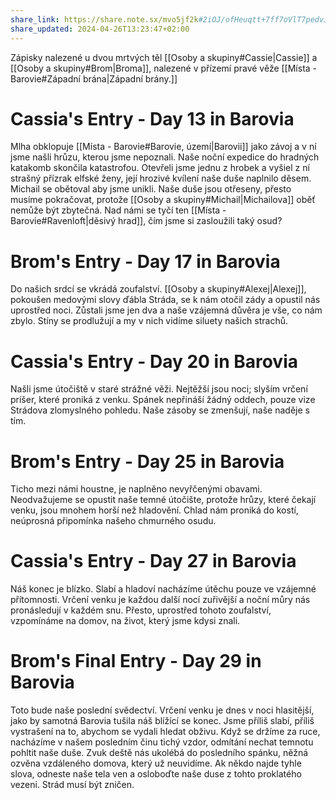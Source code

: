 ```yaml
---
share_link: https://share.note.sx/mvo5jf2k#2iOJ/ofHeuqtt+7ff7oVlT7pedvJHJLQCnLDpGisO5w
share_updated: 2024-04-26T13:23:47+02:00
---
```

Zápisky nalezené u dvou mrtvých těl [[Osoby a skupiny#Cassie|Cassie]] a [[Osoby a skupiny#Brom|Broma]], nalezené v přízemí pravé věže [[Místa - Barovie#Západní brána|Západní brány.]]
# Cassia's Entry - Day 13 in Barovia

Mlha obklopuje [[Místa - Barovie#Barovie, území|Barovii]] jako závoj a v ní jsme našli hrůzu, kterou jsme nepoznali. Naše noční expedice do hradných katakomb skončila katastrofou. Otevřeli jsme jednu z hrobek a vyšiel z ní strašný přízrak elfské ženy, její hrozivé kvílení naše duše naplnilo děsem. Michail se obětoval aby jsme unikli. Naše duše jsou otřeseny, přesto musíme pokračovat, protože [[Osoby a skupiny#Michail|Michailova]] oběť nemůže být zbytečná. Nad námi se tyčí ten [[Místa - Barovie#Ravenloft|děsivý hrad]], čím jsme si zasloužili taký osud?

# Brom's Entry - Day 17 in Barovia  
Do našich srdcí se vkrádá zoufalství. [[Osoby a skupiny#Alexej|Alexej]], pokoušen medovými slovy ďábla Stráda, se k nám otočil zády a opustil nás uprostřed noci. Zůstali jsme jen dva a naše vzájemná důvěra je vše, co nám zbylo. Stíny se prodlužují a my v nich vidíme siluety našich strachů.

# Cassia's Entry - Day 20 in Barovia  
Našli jsme útočiště v staré strážné věži. Nejtěžší jsou noci; slyším vrčení príšer, které proniká z venku. Spánek nepřináší žádný oddech, pouze vize Strádova zlomyslného pohledu. Naše zásoby se zmenšují, naše naděje s tím.

# Brom's Entry - Day 25 in Barovia  
Ticho mezi námi houstne, je naplněno nevyřčenými obavami. Neodvažujeme se opustit naše temné útočište, protože hrůzy, které čekají venku, jsou mnohem horší než hladovění. Chlad nám proniká do kostí, neúprosná připomínka našeho chmurného osudu.

# Cassia's Entry - Day 27 in Barovia  
Náš konec je blízko. Slabí a hladoví nacházíme útěchu pouze ve vzájemné přítomnosti. Vrčení venku je každou další nocí zuřivější a noční můry nás pronásledují v každém snu. Přesto, uprostřed tohoto zoufalství, vzpomínáme na domov, na život, který jsme kdysi znali.

# Brom's Final Entry - Day 29 in Barovia  
Toto bude naše poslední svědectví. Vrčení venku je dnes v noci hlasitější, jako by samotná Barovia tušila náš blížící se konec. Jsme příliš slabí, příliš vystrašení na to, abychom se vydali hledat obživu. Když se držíme za ruce, nacházíme v našem posledním činu tichý vzdor, odmítání nechat temnotu pohltit naše duše. Zvuk deště nás ukolébá do posledního spánku, něžná ozvěna vzdáleného domova, který už neuvidíme. Ak někdo najde tyhle slova, odneste naše tela ven a osloboďte naše duse z tohto proklatého vezeni. Strád musí být zničen.